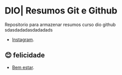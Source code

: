 # DIO| Resumos Git e Github

Repositorio para armazenar resumos curso dio github
sdasdadadasdadadads

- [Instagram](www.instagram.com).

## 😊 felicidade 
- [Bem estar](www.google.com.br).

